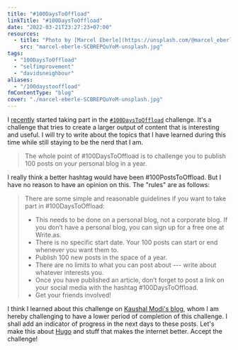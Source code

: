 ```yaml
---
title: "#100DaysToOffload"
linkTitle: "#100DaysToOffload"
date: "2022-03-21T23:27:23+07:00"
resources:
  - title: "Photo by [Marcel Eberle](https://unsplash.com/@marcel_eberle) via [Unsplash](https://unsplash.com/)"
    src: "marcel-eberle-SCBREPQuYoM-unsplash.jpg"
tags:
  - "100DaysToOffload"
  - "selfimprovement"
  - "davidsneighbour"
aliases:
  - "/100daystooffload"
fmContentType: "blog"
cover: "./marcel-eberle-SCBREPQuYoM-unsplash.jpg"
---
```


I [recently](/blog/2022/notes-from-the-laboratory-february/) started taking part in the [`#100DaysToOffload`](https://100daystooffload.com/) challenge. It's a challenge that tries to create a larger output of content that is interesting and useful. I will try to write about the topics that I have learned during this time while still staying to be the nerd that I am.

> The whole point of #100DaysToOffload is to challenge you to publish 100 posts on your personal blog in a year.

I really think a better hashtag would have been #100PostsToOffload. But I have no reason to have an opinion on this. The "rules" are as follows:

> There are some simple and reasonable guidelines if you want to take part in #100DaysToOffload:
>
> *   This needs to be done on a personal blog, not a corporate blog. If you don’t have a personal blog, you can sign up for a free one at Write.as.
> *   There is no specific start date. Your 100 posts can start or end whenever you want them to.
> *   Publish 100 new posts in the space of a year.
> *   There are no limits to what you can post about --- write about whatever interests you.
> *   Once you have published an article, don’t forget to post a link on your social media with the hashtag #100DaysToOffload.
> *   Get your friends involved!

I think I learned about this challenge on [Kaushal Modi's blog](https://scripter.co/auto-count-100daystooffload-posts/), whom I am hereby challenging to have a lower period of completion of this challenge. I shall add an indicator of progress in the next days to these posts. Let's make this about [Hugo](https://gohugo.io) and stuff that makes the internet better. Accept the challenge!
